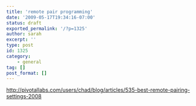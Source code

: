 ```yaml
---
title: 'remote pair programming'
date: '2009-05-17T19:34:16-07:00'
status: draft
exported_permalink: '/?p=1325'
author: sarah
excerpt: ''
type: post
id: 1325
category:
    - general
tag: []
post_format: []
---
```

http://pivotallabs.com/users/chad/blog/articles/535-best-remote-pairing-settings-2008